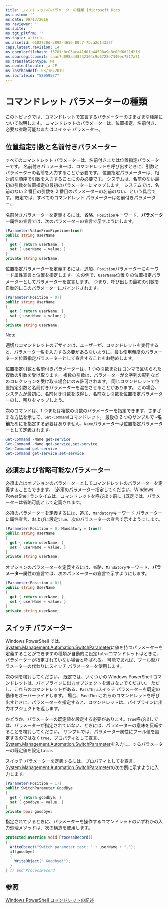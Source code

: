 ```yaml
---
title: コマンドレットのパラメーターの種類 |Microsoft Docs
ms.custom: ''
ms.date: 09/13/2016
ms.reviewer: ''
ms.suite: ''
ms.tgt_pltfrm: ''
ms.topic: article
ms.assetid: 6602730d-3892-4656-80c7-7bca2d14337f
caps.latest.revision: 14
ms.openlocfilehash: f5781c0c03aca41d01a44598a9a8c00d6d21d2fd
ms.sourcegitcommit: caac7d098a448232304c9d6728e7340ec7517a71
ms.translationtype: MT
ms.contentlocale: ja-JP
ms.lasthandoff: 03/16/2019
ms.locfileid: "58059577"
---
```

# <a name="types-of-cmdlet-parameters"></a>コマンドレット パラメーターの種類

このトピックでは、コマンドレットで宣言するパラメーターのさまざまな種類について説明します。 コマンドレットのパラメーターは、位置指定、名前付き、必要な省略可能なまたはスイッチ パラメーター。

## <a name="positional-and-named-parameters"></a>位置指定引数と名前付きパラメーター

すべてのコマンドレット パラメーターは、名前付きまたは位置指定パラメーターです。 名前付きパラメーターは、コマンドレットを呼び出すときに、引数とパラメーターの名前を入力することが必要です。 位置指定パラメーターは、相対的な順序で引数を入力することにのみ必要です。 システムは、名前のない最初の引数を位置指定の最初のパラメーターにマップします。 システムでは、名前のない 2 番目の引数を 2 番目のパラメーターの名前のない、という具合です。 既定では、すべてのコマンドレット パラメーターは名前付きパラメーター。

名前付きパラメーターを定義するには、省略、`Position`キーワード、**パラメーター**属性の宣言では、次のパラメーターの宣言で示すようにします。

```csharp
[Parameter(ValueFromPipeline=true)]
public string UserName
{
  get { return userName; }
  set { userName = value; }
}
private string userName;
```

位置指定パラメーターを定義するには、追加、`Position`パラメーターにキーワード属性宣言と位置を指定します。 次の例で、`UserName`位置 0 の位置指定パラメーターとしてパラメーターを宣言します。 つまり、呼び出しの最初の引数を自動的にこのパラメーターにバインドされます。

```csharp
[Parameter(Position = 0)]
public string UserName
{
  get { return userName; }
  set { userName = value; }
}
private string userName;
```

> [!NOTE]
> 適切なコマンドレットのデザインは、ユーザーが、コマンドレットを実行すると、パラメーター名を入力する必要があるないように、最も使用頻度のパラメーターを位置指定パラメーターとして宣言することをお勧めします。

位置指定引数と名前付きパラメーターは、1 つの引数またはコンマで区切られた複数の引数を受け取ります。 複数の引数は、パラメーターが文字列の配列などのコレクションを受け取る場合にのみ許可されます。 同じコマンドレットで位置指定引数と名前付きパラメーターを混在させることがあります。 この場合、システムが最初に、名前付き引数を取得し、名前なし引数を位置指定パラメーターのし、残りをマップしよう。

次のコマンドは、1 つまたは複数の引数のパラメーターを指定できます、さまざまな方法を示して、`Get-Command`コマンドレット。 最後の 2 つのサンプルで **-名前**ためにを指定する必要はありません、`Name`パラメーターは位置指定パラメーターとして定義されます。

```powershell
Get-Command -Name get-service
Get-Command -Name get-service,set-service
Get-Command get-service
Get-Command get-service,set-service
```

## <a name="mandatory-and-optional-parameters"></a>必須および省略可能なパラメーター

必須またはオプションのパラメーターとしてコマンドレットのパラメーターを定義することもできます。 (必須のパラメーター指定してください、Windows PowerShell ランタイムは、コマンドレットを呼び出す前に。)既定では、パラメーターは省略可能として定義されます。

必須のパラメーターを定義するには、追加、`Mandatory`キーワード パラメーターに属性宣言、およびに設定`true`、次のパラメーターの宣言で示すようにします。

```csharp
[Parameter(Position = 0, Mandatory = true)]
public string UserName
{
  get { return userName; }
  set { userName = value; }
}
private string userName;
```

オプションのパラメーターを定義するには、省略、`Mandatory`キーワード、**パラメーター**属性の宣言では、次のパラメーターの宣言で示すようにします。

```csharp
[Parameter(Position = 0)]
public string UserName
{
  get { return userName; }
  set { userName = value; }
}
private string userName;
```

## <a name="switch-parameters"></a>スイッチ パラメーター

Windows PowerShell では、 [System.Management.Automation.SwitchParameter](/dotnet/api/System.Management.Automation.SwitchParameter)に値を持つパラメーターを定義することができますの種類が自動的に設定`false`コマンドレットはときに、パラメーターが指定されていない場合と呼ばれる。 可能であれば、ブール型パラメーターの代わりにスイッチ パラメーターを使用します。

次の例を検討してください。 既定では、いくつかの Windows PowerShell コマンドレットは、パイプラインに出力オブジェクトを渡さないでください。 ただし、これらのコマンドレットがある、`PassThru`スイッチ パラメーターを既定の動作をオーバーライドします。 場合、`PassThru`これらのコマンドレットを呼び出すときに、パラメーターを指定すると、コマンドレットは、パイプラインに出力オブジェクトを返します。

かどうか、パラメーターの既定値を設定する必要があります。`true`呼び出しでは、パラメーターが指定されていない、ときには、パラメーターの意味を反転することを検討してください。 サンプルでは、パラメーター属性にブール値を設定するのではなく`true`、プロパティとして宣言、 [System.Management.Automation.SwitchParameter](/dotnet/api/System.Management.Automation.SwitchParameter)を入力し、するパラメーターの既定値を設定`false`.

スイッチ パラメーターを定義するには、プロパティとしてを宣言、 [System.Management.Automation.SwitchParameter](/dotnet/api/System.Management.Automation.SwitchParameter)の次の例に示すように入力します。

```csharp
[Parameter(Position = 1)]
public SwitchParameter GoodBye
{
  get { return goodbye; }
  set { goodbye = value; }
}
private bool goodbye;
```

指定されているときに、パラメーターを操作するコマンドレットのいずれかの入力処理メソッドは、次の構造を使用します。

```csharp
protected override void ProcessRecord()
{
  WriteObject("Switch parameter test: " + userName + ".");
  if(goodbye)
  {
    WriteObject(" Goodbye!");
  }
} // End ProcessRecord
```

## <a name="see-also"></a>参照

[Windows PowerShell コマンドレットの記述](./writing-a-windows-powershell-cmdlet.md)
